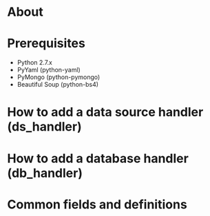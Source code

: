 # About

# Prerequisites
- Python 2.7.x
- PyYaml (python-yaml)
- PyMongo (python-pymongo)
- Beautiful Soup (python-bs4)

# How to add a data source handler (ds_handler)

# How to add a database handler (db_handler)

# Common fields and definitions

